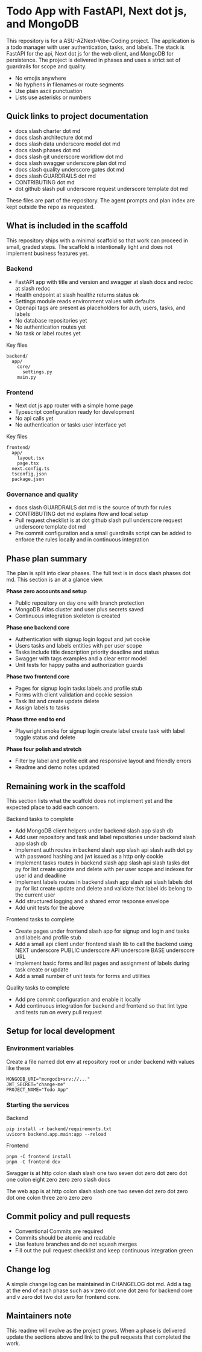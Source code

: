 # Todo App with FastAPI, Next dot js, and MongoDB

This repository is for a ASU-AZNext-Vibe-Coding project. The application is a todo manager with user authentication, tasks, and labels. The stack is FastAPI for the api, Next dot js for the web client, and MongoDB for persistence. The project is delivered in phases and uses a strict set of guardrails for scope and quality.

* No emojis anywhere
* No hyphens in filenames or route segments
* Use plain ascii punctuation
* Lists use asterisks or numbers

## Quick links to project documentation

* docs slash charter dot md
* docs slash architecture dot md
* docs slash data underscore model dot md
* docs slash phases dot md
* docs slash git underscore workflow dot md
* docs slash swagger underscore plan dot md
* docs slash quality underscore gates dot md
* docs slash GUARDRAILS dot md
* CONTRIBUTING dot md
* dot github slash pull underscore request underscore template dot md

These files are part of the repository. The agent prompts and plan index are kept outside the repo as requested.

## What is included in the scaffold

This repository ships with a minimal scaffold so that work can proceed in small, graded steps. The scaffold is intentionally light and does not implement business features yet.

### Backend

* FastAPI app with title and version and swagger at slash docs and redoc at slash redoc
* Health endpoint at slash healthz returns status ok
* Settings module reads environment values with defaults
* Openapi tags are present as placeholders for auth, users, tasks, and labels
* No database repositories yet
* No authentication routes yet
* No task or label routes yet

Key files

```
backend/
  app/
    core/
      settings.py
    main.py
```

### Frontend

* Next dot js app router with a simple home page
* Typescript configuration ready for development
* No api calls yet
* No authentication or tasks user interface yet

Key files

```
frontend/
  app/
    layout.tsx
    page.tsx
  next.config.ts
  tsconfig.json
  package.json
```

### Governance and quality

* docs slash GUARDRAILS dot md is the source of truth for rules
* CONTRIBUTING dot md explains flow and local setup
* Pull request checklist is at dot github slash pull underscore request underscore template dot md
* Pre commit configuration and a small guardrails script can be added to enforce the rules locally and in continuous integration

## Phase plan summary

The plan is split into clear phases. The full text is in docs slash phases dot md. This section is an at a glance view.

**Phase zero accounts and setup**  
* Public repository on day one with branch protection
* MongoDB Atlas cluster and user plus secrets saved
* Continuous integration skeleton is created

**Phase one backend core**  
* Authentication with signup login logout and jwt cookie
* Users tasks and labels entities with per user scope
* Tasks include title description priority deadline and status
* Swagger with tags examples and a clear error model
* Unit tests for happy paths and authorization guards

**Phase two frontend core**  
* Pages for signup login tasks labels and profile stub
* Forms with client validation and cookie session
* Task list and create update delete
* Assign labels to tasks

**Phase three end to end**  
* Playwright smoke for signup login create label create task with label toggle status and delete

**Phase four polish and stretch**  
* Filter by label and profile edit and responsive layout and friendly errors
* Readme and demo notes updated

## Remaining work in the scaffold

This section lists what the scaffold does not implement yet and the expected place to add each concern.

Backend tasks to complete

* Add MongoDB client helpers under backend slash app slash db
* Add user repository and task and label repositories under backend slash app slash db
* Implement auth routes in backend slash app slash api slash auth dot py with password hashing and jwt issued as a http only cookie
* Implement tasks routes in backend slash app slash api slash tasks dot py for list create update and delete with per user scope and indexes for user id and deadline
* Implement labels routes in backend slash app slash api slash labels dot py for list create update and delete and validate that label ids belong to the current user
* Add structured logging and a shared error response envelope
* Add unit tests for the above

Frontend tasks to complete

* Create pages under frontend slash app for signup and login and tasks and labels and profile stub
* Add a small api client under frontend slash lib to call the backend using NEXT underscore PUBLIC underscore API underscore BASE underscore URL
* Implement basic forms and list pages and assignment of labels during task create or update
* Add a small number of unit tests for forms and utilities

Quality tasks to complete

* Add pre commit configuration and enable it locally
* Add continuous integration for backend and frontend so that lint type and tests run on every pull request

## Setup for local development

### Environment variables

Create a file named dot env at repository root or under backend with values like these

```
MONGODB_URI="mongodb+srv://..."
JWT_SECRET="change-me"
PROJECT_NAME="Todo App"
```

### Starting the services

Backend

```
pip install -r backend/requirements.txt
uvicorn backend.app.main:app --reload
```

Frontend

```
pnpm -C frontend install
pnpm -C frontend dev
```

Swagger is at http colon slash slash one two seven dot zero dot zero dot one colon eight zero zero zero slash docs

The web app is at http colon slash slash one two seven dot zero dot zero dot one colon three zero zero zero

## Commit policy and pull requests

* Conventional Commits are required
* Commits should be atomic and readable
* Use feature branches and do not squash merges
* Fill out the pull request checklist and keep continuous integration green

## Change log

A simple change log can be maintained in CHANGELOG dot md. Add a tag at the end of each phase such as v zero dot one dot zero for backend core and v zero dot two dot zero for frontend core.

## Maintainers note

This readme will evolve as the project grows. When a phase is delivered update the sections above and link to the pull requests that completed the work.

